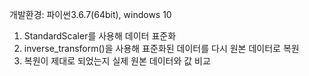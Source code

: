 개발환경: 파이썬3.6.7(64bit), windows 10

1. StandardScaler를 사용해 데이터 표준화
2. inverse_transform()을 사용해 표준화된 데이터를 다시 원본 데이터로 복원
3. 복원이 제대로 되었는지 실제 원본 데이터와 값 비교
